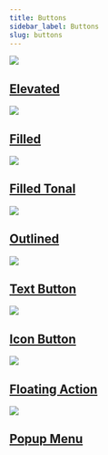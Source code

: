 ```yaml
---
title: Buttons
sidebar_label: Buttons
slug: buttons
---
```


<article class="margin-top--lg">
  <section class="row">
    <article class="col col--4 margin-bottom--lg">
      <a class="card padding--lg cardContainer_node_modules-@docusaurus-theme-classic-lib-next-theme-DocCard-styles-module" href="elevatedbutton">
        <div class="card-image">
          <img src="/img/docs/controls/button/buttons-with-icons.png" />
        </div>
        <h2 class="cardTitle_node_modules-@docusaurus-theme-classic-lib-next-theme-DocCard-styles-module">Elevated</h2>
      </a>
    </article>
    <article class="col col--4 margin-bottom--lg">
      <a class="card padding--lg cardContainer_node_modules-@docusaurus-theme-classic-lib-next-theme-DocCard-styles-module" href="filledbutton">
        <div class="card-image">
          <img src="/img/docs/controls/button/compound-buttons.png" />
        </div>      
        <h2 class="cardTitle_node_modules-@docusaurus-theme-classic-lib-next-theme-DocCard-styles-module">Filled</h2>
      </a>
    </article>
    <article class="col col--4 margin-bottom--lg">
      <a class="card padding--lg cardContainer_node_modules-@docusaurus-theme-classic-lib-next-theme-DocCard-styles-module" href="filledtonalbutton">
        <div class="card-image">
          <img src="/img/docs/controls/button/compound-buttons.png" />
        </div>      
        <h2 class="cardTitle_node_modules-@docusaurus-theme-classic-lib-next-theme-DocCard-styles-module">Filled Tonal</h2>
      </a>
    </article>
    <article class="col col--4 margin-bottom--lg">
      <a class="card padding--lg cardContainer_node_modules-@docusaurus-theme-classic-lib-next-theme-DocCard-styles-module" href="outlinedbutton">
        <div class="card-image">
          <img src="/img/docs/controls/button/compound-buttons.png" />
        </div>      
        <h2 class="cardTitle_node_modules-@docusaurus-theme-classic-lib-next-theme-DocCard-styles-module">Outlined</h2>
      </a>
    </article>
    <article class="col col--4 margin-bottom--lg">
      <a class="card padding--lg cardContainer_node_modules-@docusaurus-theme-classic-lib-next-theme-DocCard-styles-module" href="textbutton">
        <div class="card-image">
          <img src="/img/docs/controls/button/compound-buttons.png" />
        </div>      
        <h2 class="cardTitle_node_modules-@docusaurus-theme-classic-lib-next-theme-DocCard-styles-module">Text Button</h2>
      </a>
    </article>
    <article class="col col--4 margin-bottom--lg">
      <a class="card padding--lg cardContainer_node_modules-@docusaurus-theme-classic-lib-next-theme-DocCard-styles-module" href="iconbutton">
        <div class="card-image">
          <img src="/img/docs/controls/button/compound-buttons.png" />
        </div>      
        <h2 class="cardTitle_node_modules-@docusaurus-theme-classic-lib-next-theme-DocCard-styles-module">Icon Button</h2>
      </a>
    </article>
    <article class="col col--4 margin-bottom--lg">
      <a class="card padding--lg cardContainer_node_modules-@docusaurus-theme-classic-lib-next-theme-DocCard-styles-module" href="floatingactionbutton">
        <div class="card-image">
          <img src="/img/docs/controls/button/compound-buttons.png" />
        </div>      
        <h2 class="cardTitle_node_modules-@docusaurus-theme-classic-lib-next-theme-DocCard-styles-module">Floating Action</h2>
      </a>
    </article>
    <article class="col col--4 margin-bottom--lg">
      <a class="card padding--lg cardContainer_node_modules-@docusaurus-theme-classic-lib-next-theme-DocCard-styles-module" href="popupmenubutton">
        <div class="card-image">
          <img src="/img/docs/controls/button/compound-buttons.png" />
        </div>      
        <h2 class="cardTitle_node_modules-@docusaurus-theme-classic-lib-next-theme-DocCard-styles-module">Popup Menu</h2>
      </a>
    </article>    
  </section>
</article>